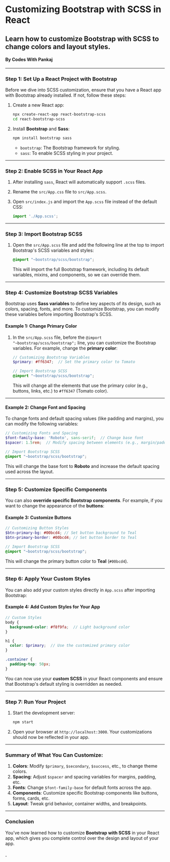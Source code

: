 # Customizing Bootstrap with SCSS in React

## Learn how to customize Bootstrap with SCSS to change colors and layout styles.

#### **By Codes With Pankaj**

***

### **Step 1: Set Up a React Project with Bootstrap**

Before we dive into SCSS customization, ensure that you have a React app with Bootstrap already installed. If not, follow these steps:

1.  Create a new React app:

    ```bash
    npx create-react-app react-bootstrap-scss
    cd react-bootstrap-scss
    ```
2.  Install **Bootstrap** and **Sass**:

    ```bash
    npm install bootstrap sass
    ```

    * `bootstrap`: The Bootstrap framework for styling.
    * `sass`: To enable SCSS styling in your project.

***

### **Step 2: Enable SCSS in Your React App**

1. After installing `sass`, React will automatically support `.scss` files.
2. Rename the `src/App.css` file to `src/App.scss`.
3.  Open `src/index.js` and import the `App.scss` file instead of the default CSS:

    ```javascript
    import './App.scss';
    ```

***

### **Step 3: Import Bootstrap SCSS**

1.  Open the `src/App.scss` file and add the following line at the top to import Bootstrap's SCSS variables and styles:

    ```scss
    @import "~bootstrap/scss/bootstrap";
    ```

    This will import the full Bootstrap framework, including its default variables, mixins, and components, so we can override them.

***

### **Step 4: Customize Bootstrap SCSS Variables**

Bootstrap uses **Sass variables** to define key aspects of its design, such as colors, spacing, fonts, and more. To customize Bootstrap, you can modify these variables before importing Bootstrap's SCSS.

#### **Example 1: Change Primary Color**

1.  In the `src/App.scss` file, before the `@import "~bootstrap/scss/bootstrap";` line, you can customize the Bootstrap variables. For example, change the **primary color**:

    ```scss
    // Customizing Bootstrap Variables
    $primary: #ff6347;  // Set the primary color to Tomato

    // Import Bootstrap SCSS
    @import "~bootstrap/scss/bootstrap";
    ```

    This will change all the elements that use the primary color (e.g., buttons, links, etc.) to `#ff6347` (Tomato color).

***

#### **Example 2: Change Font and Spacing**

To change fonts and default spacing values (like padding and margins), you can modify the following variables:

```scss
// Customizing Fonts and Spacing
$font-family-base: 'Roboto', sans-serif;  // Change base font
$spacer: 1.5rem;  // Modify spacing between elements (e.g., margin/padding)

// Import Bootstrap SCSS
@import "~bootstrap/scss/bootstrap";
```

This will change the base font to **Roboto** and increase the default spacing used across the layout.

***

### **Step 5: Customize Specific Components**

You can also **override specific Bootstrap components**. For example, if you want to change the appearance of the **buttons**:

#### **Example 3: Customize Buttons**

```scss
// Customizing Button Styles
$btn-primary-bg: #00bcd4; // Set button background to Teal
$btn-primary-border: #00bcd4; // Set button border to Teal

// Import Bootstrap SCSS
@import "~bootstrap/scss/bootstrap";
```

This will change the primary button color to **Teal** (`#00bcd4`).

***

### **Step 6: Apply Your Custom Styles**

You can also add your custom styles directly in `App.scss` after importing Bootstrap:

#### **Example 4: Add Custom Styles for Your App**

```scss
// Custom Styles
body {
  background-color: #f8f9fa;  // Light background color
}

h1 {
  color: $primary;  // Use the customized primary color
}

.container {
  padding-top: 50px;
}
```

You can now use your **custom SCSS** in your React components and ensure that Bootstrap's default styling is overridden as needed.

***

### **Step 7: Run Your Project**

1.  Start the development server:

    ```bash
    npm start
    ```
2. Open your browser at `http://localhost:3000`. Your customizations should now be reflected in your app.

***

### **Summary of What You Can Customize:**

1. **Colors**: Modify `$primary`, `$secondary`, `$success`, etc., to change theme colors.
2. **Spacing**: Adjust `$spacer` and spacing variables for margins, padding, etc.
3. **Fonts**: Change `$font-family-base` for default fonts across the app.
4. **Components**: Customize specific Bootstrap components like buttons, forms, cards, etc.
5. **Layout**: Tweak grid behavior, container widths, and breakpoints.

***

### **Conclusion**

You’ve now learned how to customize **Bootstrap with SCSS** in your React app, which gives you complete control over the design and layout of your app.

#### .
